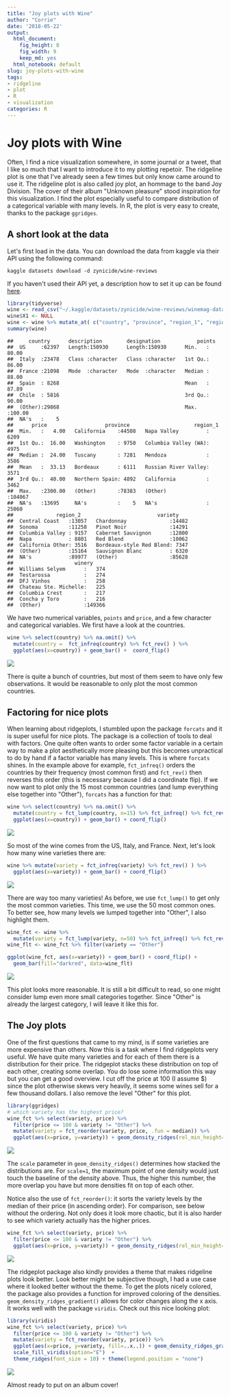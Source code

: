 ```yaml
---
title: "Joy plots with Wine"
author: "Corrie"
date: '2018-05-22'
output:
  html_document: 
    fig_height: 8
    fig_width: 9
    keep_md: yes
  html_notebook: default
slug: joy-plots-with-wine
tags:
- ridgeline
- plot
- R
- visualization
categories: R
---
```




# Joy plots with Wine
Often, I find a nice visualization somewhere, in some journal or a tweet, that I like so much that I want to introduce it to my plotting repetoir. The ridgeline plot is one that I've already seen a few times but only know came around to use it. The ridgeline plot is also called joy plot, an hommage to the band Joy Division. The cover of their album "Unknown pleasure" stood inspiration for this visualization.
I find the plot especially useful to compare distribution of a categorical variable with many levels. In R, the plot is very easy to create, thanks to the package `ggridges`.

## A short look at the data
Let's first load in the data. You can download the data from kaggle via their API using the following command:
```
kaggle datasets download -d zynicide/wine-reviews
```
If you haven't used their API yet, a description how to set it up can be found [here](https://github.com/Kaggle/kaggle-api).


```r
library(tidyverse)
wine <- read_csv("~/.kaggle/datasets/zynicide/wine-reviews/winemag-data_first150k.csv")
wine$X1 <- NULL
wine <- wine %>% mutate_at( c("country", "province", "region_1", "region_2", "variety", "winery"), factor)
summary(wine)
```

```
##     country      description        designation            points      
##  US     :62397   Length:150930      Length:150930      Min.   : 80.00  
##  Italy  :23478   Class :character   Class :character   1st Qu.: 86.00  
##  France :21098   Mode  :character   Mode  :character   Median : 88.00  
##  Spain  : 8268                                         Mean   : 87.89  
##  Chile  : 5816                                         3rd Qu.: 90.00  
##  (Other):29868                                         Max.   :100.00  
##  NA's   :    5                                                         
##      price                   province                     region_1     
##  Min.   :   4.00   California    :44508   Napa Valley         :  6209  
##  1st Qu.:  16.00   Washington    : 9750   Columbia Valley (WA):  4975  
##  Median :  24.00   Tuscany       : 7281   Mendoza             :  3586  
##  Mean   :  33.13   Bordeaux      : 6111   Russian River Valley:  3571  
##  3rd Qu.:  40.00   Northern Spain: 4892   California          :  3462  
##  Max.   :2300.00   (Other)       :78383   (Other)             :104067  
##  NA's   :13695     NA's          :    5   NA's                : 25060  
##              region_2                         variety     
##  Central Coast   :13057   Chardonnay              :14482  
##  Sonoma          :11258   Pinot Noir              :14291  
##  Columbia Valley : 9157   Cabernet Sauvignon      :12800  
##  Napa            : 8801   Red Blend               :10062  
##  California Other: 3516   Bordeaux-style Red Blend: 7347  
##  (Other)         :15164   Sauvignon Blanc         : 6320  
##  NA's            :89977   (Other)                 :85628  
##                    winery      
##  Williams Selyem      :   374  
##  Testarossa           :   274  
##  DFJ Vinhos           :   258  
##  Chateau Ste. Michelle:   225  
##  Columbia Crest       :   217  
##  Concha y Toro        :   216  
##  (Other)              :149366
```
We have two numerical variables, `points` and `price`, and a few character and categorical variables.
We first have a look at the countries.

```r
wine %>% select(country) %>% na.omit() %>%
  mutate(country =  fct_infreq(country) %>% fct_rev() ) %>% 
  ggplot(aes(x=country)) + geom_bar() +  coord_flip() 
```

![](joy_plots_with_wine_files/figure-html/unnamed-chunk-2-1.png)<!-- -->

There is quite a bunch of countries, but most of them seem to have only few observations. It would be reasonable to only plot the most common countries.

## Factoring for nice plots
When learning about ridgeplots, I stumbled upon the package `forcats` and it is super useful for nice plots. The package is a collection of tools to deal with factors. One quite often wants to order some factor variable in a certain way to make a plot aesthetically more pleasing but this becomes unpractical to do by hand if a factor variable has many levels. This is where `forcats` shines. In the example above for example, `fct_infreq()` orders the countries by their frequency (most common first) and `fct_rev()` then reverses this order (this is necessary because I did a coordinate flip). If we now want to plot only the 15 most common countries (and lump everything else together into "Other"), `forcats` has a function for that:


```r
wine %>% select(country) %>% na.omit() %>%
  mutate(country = fct_lump(country, n=15) %>% fct_infreq() %>% fct_rev() ) %>%
  ggplot(aes(x=country)) + geom_bar() + coord_flip()
```

![](joy_plots_with_wine_files/figure-html/unnamed-chunk-3-1.png)<!-- -->

So most of the wine comes from the US, Italy, and France. 
Next, let's look how many wine varieties there are:


```r
wine %>% mutate(variety = fct_infreq(variety) %>% fct_rev() ) %>%
  ggplot(aes(x=variety)) + geom_bar() + coord_flip()
```

![](joy_plots_with_wine_files/figure-html/unnamed-chunk-4-1.png)<!-- -->

There are way too many varieties! As before, we use `fct_lump()` to get only the most common varieties. This time, we use the 50 most common ones. To better see, how many levels we lumped together into "Other", I also highlight them.

```r
wine_fct <- wine %>% 
  mutate(variety = fct_lump(variety, n=50) %>% fct_infreq() %>% fct_rev() )
wine_flt <- wine_fct %>% filter(variety == "Other")

ggplot(wine_fct, aes(x=variety)) + geom_bar() + coord_flip() +
  geom_bar(fill="darkred", data=wine_flt)
```

![](joy_plots_with_wine_files/figure-html/unnamed-chunk-5-1.png)<!-- -->

This plot looks more reasonable. It is still a bit difficult to read, so one might consider lump even more small categories together. Since "Other" is already the largest category, I will leave it like this for.

## The Joy plots
One of the first questions that came to my mind, is if some varieties are more expensive than others. Now this is a task where I find ridgeplots very useful. We have quite many varieties and for each of them there is a distribution for their price. The ridgeplot stacks these distribution on top of each other, creating some overlap. You do lose some information this way but you can get a good overview.
I cut off the price at 100 (I assume \$) since the plot otherwise skews very heavily, it seems some wines sell for a few thousand dollars. I also remove the level "Other" for this plot.

```r
library(ggridges)
# which variety has the highest price?
wine_fct %>% select(variety, price) %>%
  filter(price <= 100 & variety != "Other") %>%
  mutate(variety = fct_reorder(variety, price, .fun = median)) %>%
  ggplot(aes(x=price, y=variety)) + geom_density_ridges(rel_min_height=0.05, scale=4) 
```

![](joy_plots_with_wine_files/figure-html/unnamed-chunk-6-1.png)<!-- -->

The `scale` parameter in `geom_density_ridges()` determines how stacked the distributions are. For `scale=1`, the maximum point of one density would just touch the baseline of the density above. Thus, the higher this number, the more overlap you have but more densities fit on top of each other.

Notice also the use of `fct_reorder()`: it sorts the variety levels by the median of their price (in ascending order). For comparison, see below without the ordering. Not only does it look more chaotic, but it is also harder to see which variety actually has the higher prices.


```r
wine_fct %>% select(variety, price) %>%
  filter(price <= 100 & variety != "Other") %>%
  ggplot(aes(x=price, y=variety)) + geom_density_ridges(rel_min_height=0.05, scale=4) 
```

![](joy_plots_with_wine_files/figure-html/unnamed-chunk-7-1.png)<!-- -->


The ridgeplot package also kindly provides a theme that makes ridgeline plots look better. Look better might be subjective though, I had a use case where it looked better without the theme.
To get the plots nicely colored, the package also provides a function for improved coloring of the densities. `geom_density_ridges_gradient()` allows for color changes along the x axis. It works well with the package `viridis`. Check out this nice looking plot:

```r
library(viridis)
wine_fct %>% select(variety, price) %>%
  filter(price <= 100 & variety != "Other") %>%
  mutate(variety = fct_reorder(variety, price)) %>%
  ggplot(aes(x=price, y=variety, fill=..x..)) + geom_density_ridges_gradient(rel_min_height=0.05, scale=4) +
  scale_fill_viridis(option="E")  + 
  theme_ridges(font_size = 10) + theme(legend.position = "none")
```

![](joy_plots_with_wine_files/figure-html/unnamed-chunk-8-1.png)<!-- -->

Almost ready to put on an album cover!
